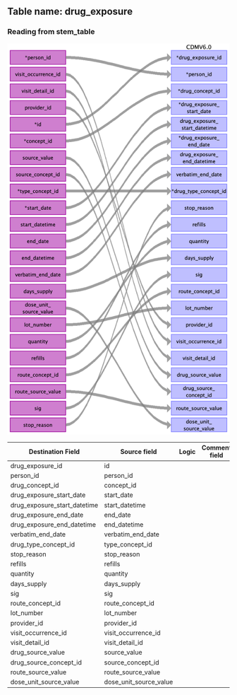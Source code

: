 ## Table name: drug_exposure

### Reading from stem_table

![](index_files/image12.png)

| Destination Field | Source field | Logic | Comment field |
| --- | --- | --- | --- |
| drug_exposure_id | id |  |  |
| person_id | person_id |  |  |
| drug_concept_id | concept_id |  |  |
| drug_exposure_start_date | start_date |  |  |
| drug_exposure_start_datetime | start_datetime |  |  |
| drug_exposure_end_date | end_date |  |  |
| drug_exposure_end_datetime | end_datetime |  |  |
| verbatim_end_date | verbatim_end_date |  |  |
| drug_type_concept_id | type_concept_id |  |  |
| stop_reason | stop_reason |  |  |
| refills | refills |  |  |
| quantity | quantity |  |  |
| days_supply | days_supply |  |  |
| sig | sig |  |  |
| route_concept_id | route_concept_id |  |  |
| lot_number | lot_number |  |  |
| provider_id | provider_id |  |  |
| visit_occurrence_id | visit_occurrence_id |  |  |
| visit_detail_id | visit_detail_id |  |  |
| drug_source_value | source_value |  |  |
| drug_source_concept_id | source_concept_id |  |  |
| route_source_value | route_source_value |  |  |
| dose_unit_source_value | dose_unit_source_value |  |  |

